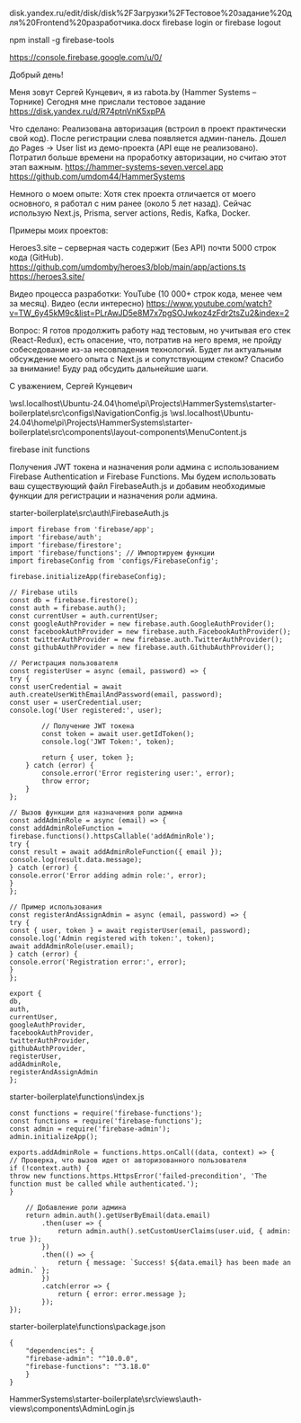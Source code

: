 disk.yandex.ru/edit/disk/disk%2FЗагрузки%2FТестовое%20задание%20для%20Frontend%20разработчика.docx
firebase login  or  firebase logout

npm install -g firebase-tools


https://console.firebase.google.com/u/0/

Добрый день!

Меня зовут Сергей Кунцевич, я из rabota.by (Hammer Systems – Торнике)
Сегодня мне прислали тестовое задание https://disk.yandex.ru/d/R74ptnVnK5xpPA

Что сделано:
Реализована авторизация (встроил в проект практически свой код). После регистрации слева появляется админ-панель.
Дошел до Pages → User list из демо-проекта (API еще не реализовано).
Потратил больше времени на проработку авторизации, но считаю этот этап важным.
https://hammer-systems-seven.vercel.app
https://github.com/umdom44/HammerSystems


Немного о моем опыте:
Хотя стек проекта отличается от моего основного, я работал с ним ранее (около 5 лет назад). Сейчас использую Next.js, Prisma, server actions, Redis, Kafka, Docker.

Примеры моих проектов:

Heroes3.site – серверная часть содержит (Без API) почти 5000 строк кода (GitHub).
https://github.com/umdomby/heroes3/blob/main/app/actions.ts 
https://heroes3.site/

Видео процесса разработки: YouTube (10 000+ строк кода, менее чем за месяц).
Видео (если интересно) https://www.youtube.com/watch?v=TW_6y45kM9c&list=PLrAwJD5e8M7x7pgSOJwkoz4zFdr2tsZu2&index=2

Вопрос:
Я готов продолжить работу над тестовым, но учитывая его стек (React-Redux), есть опасение, что, потратив на него время, не пройду собеседование из-за несовпадения технологий. Будет ли актуальным обсуждение моего опыта с Next.js и сопутствующим стеком?
Спасибо за внимание! Буду рад обсудить дальнейшие шаги.

С уважением,
Сергей Кунцевич











\\wsl.localhost\Ubuntu-24.04\home\pi\Projects\HammerSystems\starter-boilerplate\src\configs\NavigationConfig.js
\\wsl.localhost\Ubuntu-24.04\home\pi\Projects\HammerSystems\starter-boilerplate\src\components\layout-components\MenuContent.js


firebase init functions


Получения JWT токена и назначения роли админа с использованием Firebase Authentication и Firebase Functions. 
Мы будем использовать ваш существующий файл FirebaseAuth.js и добавим необходимые функции для регистрации и назначения роли админа.

starter-boilerplate\src\auth\FirebaseAuth.js

    import firebase from 'firebase/app';
    import 'firebase/auth';
    import 'firebase/firestore';
    import 'firebase/functions'; // Импортируем функции
    import firebaseConfig from 'configs/FirebaseConfig';
    
    firebase.initializeApp(firebaseConfig);
    
    // Firebase utils
    const db = firebase.firestore();
    const auth = firebase.auth();
    const currentUser = auth.currentUser;
    const googleAuthProvider = new firebase.auth.GoogleAuthProvider();
    const facebookAuthProvider = new firebase.auth.FacebookAuthProvider();
    const twitterAuthProvider = new firebase.auth.TwitterAuthProvider();
    const githubAuthProvider = new firebase.auth.GithubAuthProvider();
    
    // Регистрация пользователя
    const registerUser = async (email, password) => {
    try {
    const userCredential = await auth.createUserWithEmailAndPassword(email, password);
    const user = userCredential.user;
    console.log('User registered:', user);
    
            // Получение JWT токена
            const token = await user.getIdToken();
            console.log('JWT Token:', token);
    
            return { user, token };
        } catch (error) {
            console.error('Error registering user:', error);
            throw error;
        }
    };
    
    // Вызов функции для назначения роли админа
    const addAdminRole = async (email) => {
    const addAdminRoleFunction = firebase.functions().httpsCallable('addAdminRole');
    try {
    const result = await addAdminRoleFunction({ email });
    console.log(result.data.message);
    } catch (error) {
    console.error('Error adding admin role:', error);
    }
    };
    
    // Пример использования
    const registerAndAssignAdmin = async (email, password) => {
    try {
    const { user, token } = await registerUser(email, password);
    console.log('Admin registered with token:', token);
    await addAdminRole(user.email);
    } catch (error) {
    console.error('Registration error:', error);
    }
    };
    
    export {
    db,
    auth,
    currentUser,
    googleAuthProvider,
    facebookAuthProvider,
    twitterAuthProvider,
    githubAuthProvider,
    registerUser,
    addAdminRole,
    registerAndAssignAdmin
    };


starter-boilerplate\functions\index.js

    const functions = require('firebase-functions');
    const functions = require('firebase-functions');
    const admin = require('firebase-admin');
    admin.initializeApp();
    
    exports.addAdminRole = functions.https.onCall((data, context) => {
    // Проверка, что вызов идет от авторизованного пользователя
    if (!context.auth) {
    throw new functions.https.HttpsError('failed-precondition', 'The function must be called while authenticated.');
    }
    
        // Добавление роли админа
        return admin.auth().getUserByEmail(data.email)
            .then(user => {
                return admin.auth().setCustomUserClaims(user.uid, { admin: true });
            })
            .then(() => {
                return { message: `Success! ${data.email} has been made an admin.` };
            })
            .catch(error => {
                return { error: error.message };
            });
    });


starter-boilerplate\functions\package.json

    {
        "dependencies": {
        "firebase-admin": "^10.0.0",
        "firebase-functions": "^3.18.0"
        }
    }

HammerSystems\starter-boilerplate\src\views\auth-views\components\AdminLogin.js



